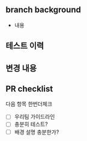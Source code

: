 ## branch background
- 내용

## 테스트 이력

## 변경 내용

## PR checklist
다음 항목 한번더체크
- [ ] 우리팀 가이드라인
- [ ] 충분히 테스트?
- [ ] 배경 설명 충분한가?
